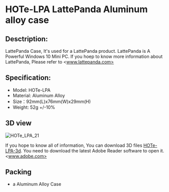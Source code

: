 # HOTe-LPA LattePanda Aluminum alloy case

## Desctription:

LattePanda Case, It's used for a LattePanda product. LattePanda is A Powerful Windows 10 Mini PC. If you hoep to know more information about LattePanda, Please refer to <www.lattepanda.com>

## Specification:

* Model: HOTe-LPA
* Material: Aluminum Alloy
* Size：92mm(L)x76mm(W)x29mm(H)
* Weight: 52g +/-10%

## 3D view

![HOTe_LPA_21](img/HOTe_LPA_21)

If you hope to know all of information, You can download 3D files 
[HOTe-LPA-3d](HOTe-LPA-3d.pdf). You need to download the latest Adobe Reader software to open it.<www.adobe.com> 

## Packing

* a Aluminum Alloy Case 

